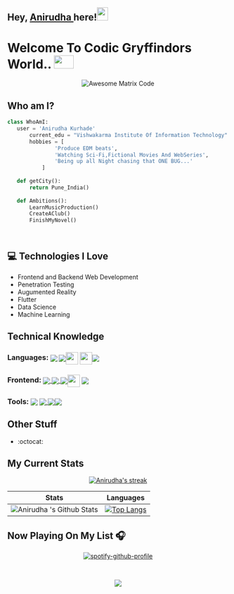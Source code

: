 ## Hey, [Anirudha ](https://www.linkedin.com/in/anirudha-kurhade/)  here!<img src="https://media.giphy.com/media/hvRJCLFzcasrR4ia7z/giphy.gif" height="30px" width="25px">

<h1>Welcome To  Codic Gryffindors  World..  <img src="https://media.giphy.com/media/Js1Fd7ANot7Q7ZXEcb/giphy.gif" height="30px" width="45px"> </h1>
<div align="center">
<img src = 'https://github.com/anikurhade/anikurhade/blob/main/images/intro_Trim.gif' alt = 'Awesome Matrix Code' />
</div>

 ## Who am I?
 ```python
 class WhoAmI:
 	user = 'Anirudha Kurhade'
		current_edu = "Vishwakarma Institute Of Information Technology"
		hobbies = [
				'Produce EDM beats',
				'Watching Sci-Fi,Fictional Movies And WebSeries',
				'Being up all Night chasing that ONE BUG...'
			]
	
	def getCity():
		return Pune_India()
	
	def Ambitions():
		LearnMusicProduction()
		CreateAClub()
		FinishMyNovel()
		
	
 ```
 ## :computer: Technologies I Love

* Frontend and Backend Web Development
* Penetration Testing
* Augumented Reality
* Flutter
* Data Science
* Machine Learning

## Technical Knowledge
 ### Languages: <img align="center" src="https://img.icons8.com/color/32/000000/java-coffee-cup-logo--v1.png"/> <a href="https://developer.mozilla.org/en-US/docs/Web/JavaScript"><img align="center" src="https://img.icons8.com/color/30/4a90e2/javascript--v1.png"/></a><img align="center" src = 'https://github.com/MarikIshtar007/MarikIshtar007/blob/master/images/c-original.svg' width='28'  /> <img align="center" src = 'https://github.com/MarikIshtar007/MarikIshtar007/blob/master/images/cpp.svg' width='28'  /><img align="center" src="https://img.icons8.com/color/32/000000/java-coffee-cup-logo--v1.png"/>


### Frontend: <a href="https://developer.mozilla.org/en-US/docs/Web/html"><img align="center"  src="https://img.icons8.com/color/30/000000/html-5--v1.png"/></a><a href="https://developer.mozilla.org/en-US/docs/Web/css"> <img align="center" src="https://img.icons8.com/color/30/000000/css3.png"/></a><a href="https://developer.mozilla.org/en-US/docs/Web/JavaScript"> <img align="center" src="https://img.icons8.com/color/30/4a90e2/javascript--v1.png"/></a><img align="center" src = 'https://github.com/MarikIshtar007/MarikIshtar007/blob/master/images/bootstrap.svg' width='28'  /> <a href="https://sass-lang.com/"><img align="center" src="https://img.icons8.com/color/30/000000/sass.png"/></a>


### Tools: <a href="https://git-scm.com/"><img align="center" src="https://img.icons8.com/color/30/4a90e2/git.png"/></a><a> <img align="center" src="https://img.icons8.com/fluency/30/000000/github.png"/></a><a href="https://code.visualstudio.com/"> <img align="center" src="https://img.icons8.com/fluency/30/000000/visual-studio-code-2019.png"/></a><img align="center" src="https://img.icons8.com/color/32/000000/pycharm.png"/>


## Other Stuff
  - :octocat: 
  
## My Current Stats
<p align="center">
    <a href="https://github.com/anikurhade/github-readme-streak-stats">
        <img title="🔥 Get streak stats for your profile at git.io/streak-stats" alt="Anirudha's streak" src="https://github-readme-streak-stats.herokuapp.com/?user=RADHIKA-JOSHI123&theme=black-ice&hide_border=true&stroke=0000&background=060A0CD0"/>
    </a>
</p>

Stats | Languages
------| ----------
![Anirudha 's Github Stats](https://github-readme-stats.vercel.app/api?username=anikurhade&show_icons=true&theme=midnight-purple) |  [![Top Langs](https://github-readme-stats.vercel.app/api/top-langs/?username=anikurhade&layout=compact&theme=midnight-purple&langs_count=5)](https://github.com/anikurhade/github-readme-stats)

## Now Playing On My List 🎧
 <div align="center">

[![spotify-github-profile](https://spotify-github-profile.vercel.app/api/view?uid=n0cw1z461q8a0dyq3b030p6yk&cover_image=true&theme=novatorem&bar_color=53b14f&bar_color_cover=true)](https://spotify-github-profile.vercel.app/api/view?uid=n0cw1z461q8a0dyq3b030p6yk&redirect=true)
	
<br/>
 
<p align='center'><img src='https://visitor-badge.laobi.icu/badge?page_id=anikurhade'></p>
